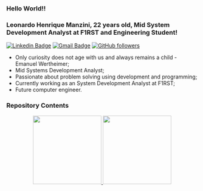 ### Hello World!!
### Leonardo Henrique Manzini, 22 years old, Mid System Development Analyst at F1RST and Engineering Student!

[![Linkedin Badge](https://img.shields.io/badge/-LinkedIn-blue?style=flat-square&logo=Linkedin&logoColor=white&link=https://www.linkedin.com/in/leonardo-manzini/)](https://www.linkedin.com/in/leonardo-manzini/)
[![Gmail Badge](https://img.shields.io/badge/-Gmail-c14438?style=flat-square&logo=Gmail&logoColor=white&link=mailto:leoh.manzini@gmail.com)](mailto:leoh.manzini@gmail.com/)
[![GitHub followers](https://img.shields.io/github/followers/LeoManzini.svg?style=social&label=Follow&maxAge=2592000)](https://github.com/LeoManzini?tab=followers)

- Only curiosity does not age with us and always remains a child - Emanuel Wertheimer;
- Mid Systems Development Analyst;
- Passionate about problem solving using development and programming;
- Currently working as an System Development Analyst at F1RST;
- Future computer engineer.


### Repository Contents

<div align="center">
  <a href="https://github.com/alexfelipe">
    <img height="180em" src="https://github-readme-stats.vercel.app/api/top-langs/?username=LeoManzini&layout=compact&theme=radical" />
    <img height="180em" src="https://github-readme-stats.vercel.app/api?username=LeoManzini&show_icons=true&theme=radical" />
  </a>
</div>
